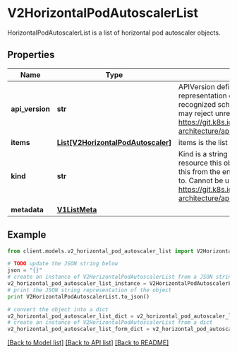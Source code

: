 # V2HorizontalPodAutoscalerList

HorizontalPodAutoscalerList is a list of horizontal pod autoscaler objects.

## Properties
Name | Type | Description | Notes
------------ | ------------- | ------------- | -------------
**api_version** | **str** | APIVersion defines the versioned schema of this representation of an object. Servers should convert recognized schemas to the latest internal value, and may reject unrecognized values. More info: https://git.k8s.io/community/contributors/devel/sig-architecture/api-conventions.md#resources | [optional] 
**items** | [**List[V2HorizontalPodAutoscaler]**](V2HorizontalPodAutoscaler.md) | items is the list of horizontal pod autoscaler objects. | 
**kind** | **str** | Kind is a string value representing the REST resource this object represents. Servers may infer this from the endpoint the client submits requests to. Cannot be updated. In CamelCase. More info: https://git.k8s.io/community/contributors/devel/sig-architecture/api-conventions.md#types-kinds | [optional] 
**metadata** | [**V1ListMeta**](V1ListMeta.md) |  | [optional] 

## Example

```python
from client.models.v2_horizontal_pod_autoscaler_list import V2HorizontalPodAutoscalerList

# TODO update the JSON string below
json = "{}"
# create an instance of V2HorizontalPodAutoscalerList from a JSON string
v2_horizontal_pod_autoscaler_list_instance = V2HorizontalPodAutoscalerList.from_json(json)
# print the JSON string representation of the object
print V2HorizontalPodAutoscalerList.to_json()

# convert the object into a dict
v2_horizontal_pod_autoscaler_list_dict = v2_horizontal_pod_autoscaler_list_instance.to_dict()
# create an instance of V2HorizontalPodAutoscalerList from a dict
v2_horizontal_pod_autoscaler_list_form_dict = v2_horizontal_pod_autoscaler_list.from_dict(v2_horizontal_pod_autoscaler_list_dict)
```
[[Back to Model list]](../README.md#documentation-for-models) [[Back to API list]](../README.md#documentation-for-api-endpoints) [[Back to README]](../README.md)


